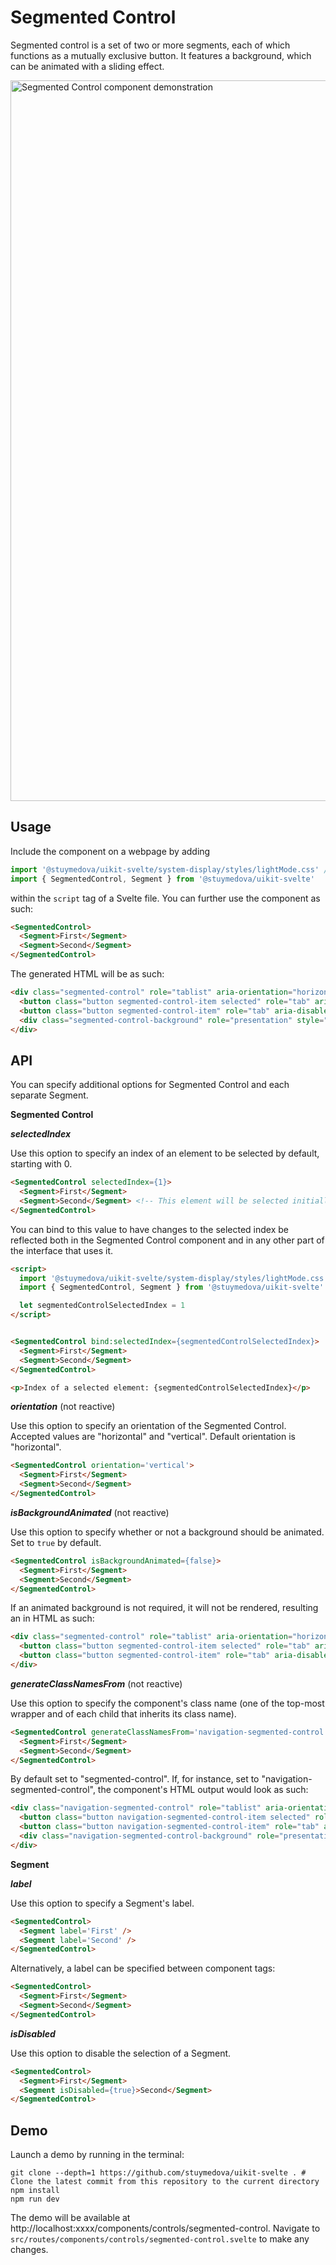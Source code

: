 # Segmented Control

Segmented control is a set of two or more segments, each of which functions as a mutually exclusive button. It features a background, which can be animated with a sliding effect.

<img width="1153" alt="Segmented Control component demonstration" src="https://user-images.githubusercontent.com/53351370/150729107-af17b189-4b81-42ec-8fda-985699180c8e.png">

## Usage

Include the component on a webpage by adding 
```js
import '@stuymedova/uikit-svelte/system-display/styles/lightMode.css' // Optional, alternatively use darkMode.css or a custom stylesheet
import { SegmentedControl, Segment } from '@stuymedova/uikit-svelte'
```
within the `script` tag of a Svelte file. You can further use the component as such:

```html
<SegmentedControl>
  <Segment>First</Segment>
  <Segment>Second</Segment>
</SegmentedControl>
```

The generated HTML will be as such:

```html
<div class="segmented-control" role="tablist" aria-orientation="horizontal">
  <button class="button segmented-control-item selected" role="tab" aria-selected="true" aria-disabled="false" tabindex="0">First</button>
  <button class="button segmented-control-item" role="tab" aria-disabled="false" aria-selected="false" aria-disabled="false" tabindex="-1">Second</button>
  <div class="segmented-control-background" role="presentation" style="width: 75px; transform: translateX(2px);"></div>
</div>
```

## API

You can specify additional options for Segmented Control and each separate Segment.

**Segmented Control**

***selectedIndex***

Use this option to specify an index of an element to be selected by default, starting with 0.

```html
<SegmentedControl selectedIndex={1}>
  <Segment>First</Segment>
  <Segment>Second</Segment> <!-- This element will be selected initially -->
</SegmentedControl>
```

You can bind to this value to have changes to the selected index be reflected both in the Segmented Control component and in any other part of the interface that uses it.

```html
<script>
  import '@stuymedova/uikit-svelte/system-display/styles/lightMode.css'
  import { SegmentedControl, Segment } from '@stuymedova/uikit-svelte'

  let segmentedControlSelectedIndex = 1
</script>


<SegmentedControl bind:selectedIndex={segmentedControlSelectedIndex}>
  <Segment>First</Segment>
  <Segment>Second</Segment>
</SegmentedControl>

<p>Index of a selected element: {segmentedControlSelectedIndex}</p>
```

***orientation*** (not reactive)

Use this option to specify an orientation of the Segmented Control. Accepted values are "horizontal" and "vertical". Default orientation is "horizontal".

```html
<SegmentedControl orientation='vertical'>
  <Segment>First</Segment>
  <Segment>Second</Segment>
</SegmentedControl>
```

***isBackgroundAnimated*** (not reactive)

Use this option to specify whether or not a background should be animated. Set to `true` by default. 

```html
<SegmentedControl isBackgroundAnimated={false}>
  <Segment>First</Segment>
  <Segment>Second</Segment>
</SegmentedControl>
```

If an animated background is not required, it will not be rendered, resulting an in HTML as such:

```html
<div class="segmented-control" role="tablist" aria-orientation="horizontal">
  <button class="button segmented-control-item selected" role="tab" aria-selected="true" aria-disabled="false" tabindex="0">First</button>
  <button class="button segmented-control-item" role="tab" aria-disabled="false" aria-selected="false" aria-disabled="false" tabindex="-1">Second</button>
</div>
```

***generateClassNamesFrom*** (not reactive)

Use this option to specify the component's class name (one of the top-most wrapper and of each child that inherits its class name).

```html
<SegmentedControl generateClassNamesFrom='navigation-segmented-control'>
  <Segment>First</Segment>
  <Segment>Second</Segment>
</SegmentedControl>
```

By default set to "segmented-control". If, for instance, set to "navigation-segmented-control", the component's HTML output would look as such:

```html
<div class="navigation-segmented-control" role="tablist" aria-orientation="horizontal">
  <button class="button navigation-segmented-control-item selected" role="tab" aria-selected="true" aria-disabled="false" tabindex="0">First</button>
  <button class="button navigation-segmented-control-item" role="tab" aria-disabled="false" aria-selected="false" aria-disabled="false" tabindex="-1">Second</button>
  <div class="navigation-segmented-control-background" role="presentation" style="width: 75px; transform: translateX(2px);"></div>
</div>
```

**Segment**

***label***

Use this option to specify a Segment's label.

```html
<SegmentedControl>
  <Segment label='First' />
  <Segment label='Second' />
</SegmentedControl>
```

Alternatively, a label can be specified between component tags:

```html
<SegmentedControl>
  <Segment>First</Segment>
  <Segment>Second</Segment>
</SegmentedControl>
```

***isDisabled***

Use this option to disable the selection of a Segment.

```html
<SegmentedControl>
  <Segment>First</Segment>
  <Segment isDisabled={true}>Second</Segment>
</SegmentedControl>
```

## Demo

Launch a demo by running in the terminal:

```shell
git clone --depth=1 https://github.com/stuymedova/uikit-svelte . # Clone the latest commit from this repository to the current directory
npm install
npm run dev
```

The demo will be available at http://localhost:xxxx/components/controls/segmented-control. Navigate to `src/routes/components/controls/segmented-control.svelte` to make any changes.